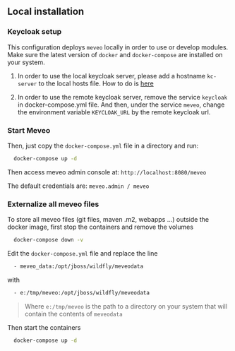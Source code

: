 ## Local installation

### Keycloak setup

This configuration deploys `meveo` locally in order to use or develop modules. Make sure the latest version of `docker` and `docker-compose` are installed on your system.

1) In order to use the local keycloak server, please add a hostname `kc-server` to the local hosts file.
How to do is [here](https://github.com/meveo-org/keycloak/tree/master/docker#how-to-use-with-meveo-container-on-localhost)

2) In order to use the remote keycloak server, remove the service `keycloak` in docker-compose.yml file. And then, under the service `meveo`, change the environment variable `KEYCLOAK_URL` by the remote keycloak url.


### Start Meveo

Then, just copy the `docker-compose.yml` file in a directory and run:

```sh
  docker-compose up -d
```

Then access meveo admin console at:
`http://localhost:8080/meveo`

The default credentials are:
`meveo.admin / meveo`

### Externalize all meveo files

To store all meveo files (git files, maven .m2, webapps ...) outside the docker image, first stop the containers and remove the volumes

```sh
  docker-compose down -v
```

Edit the `docker-compose.yml` file and replace the line

```sh
  - meveo_data:/opt/jboss/wildfly/meveodata
```

with

```sh
  - e:/tmp/meveo:/opt/jboss/wildfly/meveodata
```
> Where `e:/tmp/meveo` is the path to a directory on your system that will contain the contents of `meveodata`

Then start the containers

```sh
  docker-compose up -d
```
